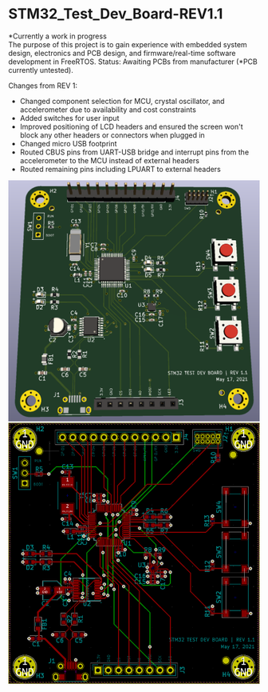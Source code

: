 # STM32_Test_Dev_Board-REV1.1
*Currently a work in progress<br/>
The purpose of this project is to gain experience with embedded system design, electronics and PCB design, and firmware/real-time software development in FreeRTOS.
Status: Awaiting PCBs from manufacturer (*PCB currently untested).

Changes from REV 1:
- Changed component selection for MCU, crystal oscillator, and accelerometer due to availability and cost constraints
- Added switches for user input
- Improved positioning of LCD headers and ensured the screen won't block any other headers or connectors when plugged in
- Changed micro USB footprint
- Routed CBUS pins from UART-USB bridge and interrupt pins from the accelerometer to the MCU instead of external headers
- Routed remaining pins including LPUART to external headers

![PCB 3D View](https://github.com/tylerb32/Repo_Images/blob/main/STM32_Test_Dev_Board_REV1_1-PCB_3D_View.png?raw=true)
![PCB Routing](https://github.com/tylerb32/Repo_Images/blob/main/STM32_Test_Dev_Board_REV1_1-PCB_Routing.png?raw=true)
